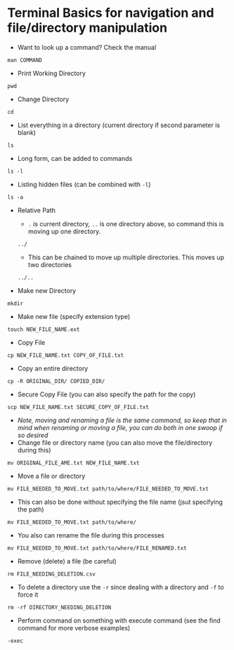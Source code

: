 # Terminal Basics for navigation and file/directory manipulation

- Want to look up a command? Check the manual
```
man COMMAND
```

- Print Working Directory
```
pwd
```

- Change Directory
```
cd
```

- List everything in a directory (current directory if second parameter is blank)
```
ls
```

- Long form, can be added to commands
```
ls -l
```

- Listing hidden files (can be combined with `-l`)
```
ls -a
```

- Relative Path
  - `.` is current directory, `..` is one directory above, so command this is moving up one directory.
  ```
  ../
  ```
  - This can be chained to move up multiple directories. This moves up two directories
  ```
  ../..
  ```

- Make new Directory

```
mkdir
```

- Make new file (specify extension type)

```
touch NEW_FILE_NAME.ext
```

- Copy File
```
cp NEW_FILE_NAME.txt COPY_OF_FILE.txt
```


- Copy an entire directory
```
cp -R ORIGINAL_DIR/ COPIED_DIR/
```


- Secure Copy File (you can also specify the path for the copy)
```
scp NEW_FILE_NAME.txt SECURE_COPY_OF_FILE.txt
```

  - *Note, moving and renaming a file is the same command, so keep that in mind when renaming or moving a file, you can do both in one swoop if so desired*
- Change file or directory name (you can also move the file/directory during this)

```
mv ORIGINAL_FILE_AME.txt NEW_FILE_NAME.txt
```

- Move a file or directory

```
mv FILE_NEEDED_TO_MOVE.txt path/to/where/FILE_NEEDED_TO_MOVE.txt
```
  - This can also be done without specifying the file name (jsut specifying the path)
  ```
  mv FILE_NEEDED_TO_MOVE.txt path/to/where/
  ```
  - You also can rename the file during this processes
  ```
  mv FILE_NEEDED_TO_MOVE.txt path/to/where/FILE_RENAMED.txt
  ```

- Remove (delete) a file (be careful)

```
rm FILE_NEEDING_DELETION.csv
```

- To delete a directory use the `-r` since dealing with a directory and `-f` to force it
```
rm -rf DIRECTORY_NEEDING_DELETION
```


- Perform command on something with execute command (see the find command for more verbose examples)

```
-exec
```

